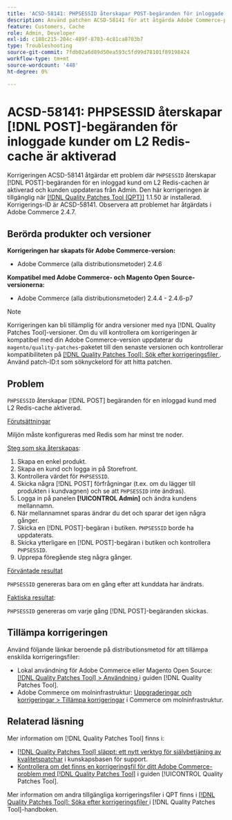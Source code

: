 ```yaml
---
title: 'ACSD-58141: PHPSESSID återskapar POST-begäranden för inloggade kunder med L2 Redis-cache aktiverat'
description: Använd patchen ACSD-58141 för att åtgärda Adobe Commerce-problemet där PHESSID återskapas vid POST-begäranden på Storefront för en inloggad kund med L2 Redis-cache aktiverad och kunden uppdateras från Admin.
feature: Customers, Cache
role: Admin, Developer
exl-id: c188c215-204c-489f-8703-4c81ca8703b7
type: Troubleshooting
source-git-commit: 7fdb02a6d89d50ea593c5fd99d78101f89198424
workflow-type: tm+mt
source-wordcount: '448'
ht-degree: 0%

---
```


# ACSD-58141: PHPSESSID återskapar [!DNL POST]-begäranden för inloggade kunder om L2 Redis-cache är aktiverad

Korrigeringen ACSD-58141 åtgärdar ett problem där `PHPSESSID` återskapar [!DNL POST]-begäranden för en inloggad kund om L2 Redis-cachen är aktiverad och kunden uppdateras från Admin. Den här korrigeringen är tillgänglig när [[!DNL Quality Patches Tool (QPT)]](https://experienceleague.adobe.com/sv/docs/commerce-operations/tools/quality-patches-tool/quality-patches-tool-to-self-serve-quality-patches) 1.1.50 är installerad. Korrigerings-ID är ACSD-58141. Observera att problemet har åtgärdats i Adobe Commerce 2.4.7.

## Berörda produkter och versioner

**Korrigeringen har skapats för Adobe Commerce-version:**

* Adobe Commerce (alla distributionsmetoder) 2.4.6

**Kompatibel med Adobe Commerce- och Magento Open Source-versionerna:**

* Adobe Commerce (alla distributionsmetoder) 2.4.4 - 2.4.6-p7

>[!NOTE]
>
>Korrigeringen kan bli tillämplig för andra versioner med nya [!DNL Quality Patches Tool]-versioner. Om du vill kontrollera om korrigeringen är kompatibel med din Adobe Commerce-version uppdaterar du `magento/quality-patches`-paketet till den senaste versionen och kontrollerar kompatibiliteten på [[!DNL Quality Patches Tool]: Sök efter korrigeringsfiler ](https://experienceleague.adobe.com/tools/commerce-quality-patches/index.html?lang=sv-SE). Använd patch-ID:t som söknyckelord för att hitta patchen.

## Problem

`PHPSESSID` återskapar [!DNL POST] begäranden för en inloggad kund med L2 Redis-cache aktiverad.

<u>Förutsättningar</u>

Miljön måste konfigureras med Redis som har minst tre noder.

<u>Steg som ska återskapas</u>:

1. Skapa en enkel produkt.
1. Skapa en kund och logga in på Storefront.
1. Kontrollera värdet för `PHPSESSID`.
1. Skicka några [!DNL POST] förfrågningar (t.ex. om du lägger till produkten i kundvagnen) och se att `PHPSESSID` inte ändras).
1. Logga in på panelen **[!UICONTROL Admin]** och ändra kundens mellannamn.
1. När mellannamnet sparas ändrar du det och sparar det igen några gånger.
1. Skicka en [!DNL POST]-begäran i butiken. `PHPSESSID` borde ha uppdaterats.
1. Skicka ytterligare en [!DNL POST]-begäran i butiken och kontrollera `PHPSESSID`.
1. Upprepa föregående steg några gånger.

<u>Förväntade resultat</u>

`PHPSESSID` genereras bara om en gång efter att kunddata har ändrats.

<u>Faktiska resultat</u>:

`PHPSESSID` genereras om varje gång [!DNL POST]-begäranden skickas.

## Tillämpa korrigeringen

Använd följande länkar beroende på distributionsmetod för att tillämpa enskilda korrigeringsfiler:

* Lokal användning för Adobe Commerce eller Magento Open Source: [[!DNL Quality Patches Tool] > Användning ](/help/tools/quality-patches-tool/usage.md) i guiden [!DNL Quality Patches Tool].
* Adobe Commerce om molninfrastruktur: [Uppgraderingar och korrigeringar > Tillämpa korrigeringar](https://experienceleague.adobe.com/docs/commerce-cloud-service/user-guide/develop/upgrade/apply-patches.html?lang=sv-SE) i Commerce om molninfrastruktur.

## Relaterad läsning

Mer information om [!DNL Quality Patches Tool] finns i:

* [[!DNL Quality Patches Tool] släppt: ett nytt verktyg för självbetjäning av kvalitetspatchar](https://experienceleague.adobe.com/sv/docs/commerce-operations/tools/quality-patches-tool/quality-patches-tool-to-self-serve-quality-patches) i kunskapsbasen för support.
* [Kontrollera om det finns en korrigeringsfil för ditt Adobe Commerce-problem med  [!DNL Quality Patches Tool]](/help/tools/quality-patches-tool/patches-available-in-qpt/check-patch-for-magento-issue-with-magento-quality-patches.md) i guiden [!UICONTROL Quality Patches Tool].


Mer information om andra tillgängliga korrigeringsfiler i QPT finns i [[!DNL Quality Patches Tool]: Söka efter korrigeringsfiler ](https://experienceleague.adobe.com/tools/commerce-quality-patches/index.html?lang=sv-SE) i [!DNL Quality Patches Tool]-handboken.
